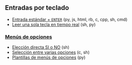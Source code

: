 ## Entradas por teclado
- [Entrada estándar + `ENTER`](https://github.com/mondeja/fullstack/tree/master/backend/src/002-stdin/enter) (py, js, html, rb, c, cpp, sh, cmd)
- [Leer una sola tecla en tiempo real](https://github.com/mondeja/fullstack/tree/master/backend/src/002-stdin/key) (sh, py)

### [Menús de opciones](https://github.com/mondeja/fullstack/tree/master/backend/src/002-stdin/options_menu)
- [Elección directa SI o NO](https://github.com/mondeja/fullstack/tree/master/backend/src/002-stdin/options_menu/yes_no) (sh)
- [Selección entre varias opciones](https://github.com/mondeja/fullstack/tree/master/backend/src/002-stdin/options_menu/select) (c, sh)
- [Plantillas de menús de opciones](https://github.com/mondeja/fullstack/tree/master/backend/src/002-stdin/options_menu/templates) (py)

